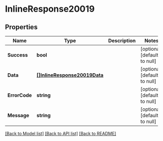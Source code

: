 # InlineResponse20019

## Properties
Name | Type | Description | Notes
------------ | ------------- | ------------- | -------------
**Success** | **bool** |  | [optional] [default to null]
**Data** | [**[]InlineResponse20019Data**](inline_response_200_19_data.md) |  | [optional] [default to null]
**ErrorCode** | **string** |  | [optional] [default to null]
**Message** | **string** |  | [optional] [default to null]

[[Back to Model list]](../README.md#documentation-for-models) [[Back to API list]](../README.md#documentation-for-api-endpoints) [[Back to README]](../README.md)

